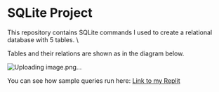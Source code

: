 # SQLite Project
This repository contains SQLite commands I used to create a relational database with 5 tables. \

Tables and their relations are shown as in the diagram below.

![Uploading image.png…]()

You can see how sample queries run here: [Link to my Replit](https://replit.com/@IamGaff/bootcampbatch08sqlrestaurant)
